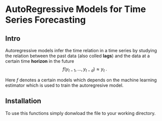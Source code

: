 ﻿# AutoRegressive Models for Time Series Forecasting

## Intro
Autoregressive models infer the time relation in a time series by studying the relation between the past data (also colled **lags**) and the data at a certain time **horizon** in the future
$$
f(y_{t-1},\dots,y_{t-d}) \approx y_t \;.
$$

Here $f$ denotes a certain models which depends on the machine learning estimator which is used to train the autoregresive model.



## Installation
To use this functions simply donwload the file to your working directory.
